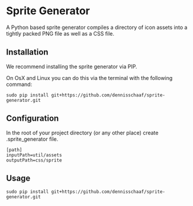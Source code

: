 Sprite Generator
================

A Python based sprite generator compiles a directory of icon assets into a tightly packed PNG file as well as a CSS file. 


Installation
------------

We recommend installing the sprite generator via PIP. 

On OsX and Linux you can do this via the terminal with the following command:

<pre><code>sudo pip install git+https://github.com/dennisschaaf/sprite-generator.git
</code></pre>


Configuration
-------------

In the root of your project directory (or any other place) create .sprite_generator file.

<pre><code>[path]
inputPath=util/assets
outputPath=css/sprite
</code></pre>



Usage
-----

<pre><code>sudo pip install git+https://github.com/dennisschaaf/sprite-generator.git
</code></pre>
